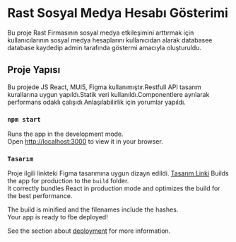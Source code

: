 # Rast Sosyal Medya Hesabı Gösterimi

Bu proje Rast Firmasının sosyal medya etkileşimini arttırmak için  kullanıcılarının sosyal medya hesaplarını kullanıcıdan alarak databasee database kaydedip admin tarafında göstermi amacıyla oluşturuldu.
## Proje Yapısı
Bu projede JS React, MUI5, Figma kullanımıştır.Restfull API tasarım kurallarına uygun yapıldı.Statik veri kullanıldı.Componentlere ayrılarak performans odaklı çalışıdı.Anlaşılabilirlik için yorumlar yapıldı.

### `npm start`

Runs the app in the development mode.\
Open [http://localhost:3000](http://localhost:3000) to view it in your browser.
### `Tasarım`
Proje ilgili linkteki Figma tasarımına uygun dizayn edildi.
[Tasarım Linki](https://www.figma.com/file/F9d8ov4lPf3cfzTr9PyK5v/RastMobile?type=design&node-id=0-1&t=BwFxN48a0Rw7eQHv-0)
Builds the app for production to the `build` folder.\
It correctly bundles React in production mode and optimizes the build for the best performance.

The build is minified and the filenames include the hashes.\
Your app is ready to fbe deployed!

See the section about [deployment](https://facebook.github.io/create-react-app/docs/deployment) for more information.


